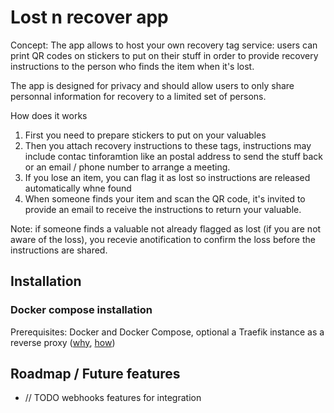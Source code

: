 # Lost n recover app

Concept: The app allows to host your own recovery tag service: users can print QR codes on stickers to put on their stuff in order to provide recovery instructions to the person who finds the item when it's lost.

The app is designed for privacy and should allow users to only share personnal information for recovery to a limited set of persons.

How does it works

1. First you need to prepare stickers to put on your valuables
2. Then you attach recovery instructions to these tags, instructions may include contac tinforamtion like an postal address to send the stuff back or an email / phone number to arrange a meeting.
3. If you lose an item, you can flag it as lost so instructions are released automatically whne found
4. When someone finds your item and scan the QR code, it's invited to provide an email to receive the instructions to return your valuable.

Note: if someone finds a valuable not already flagged as lost (if you are not aware of the loss), you recevie anotification to confirm the loss before the instructions are shared.

## Installation

### Docker compose installation

Prerequisites: Docker and Docker Compose, optional a Traefik instance as a reverse proxy ([why](https://www.cloudflare.com/en-gb/learning/cdn/glossary/reverse-proxy/), [how](https://www.digitalocean.com/community/tutorials/how-to-use-traefik-v2-as-a-reverse-proxy-for-docker-containers-on-ubuntu-20-04))


## Roadmap / Future features

- // TODO webhooks features for integration
